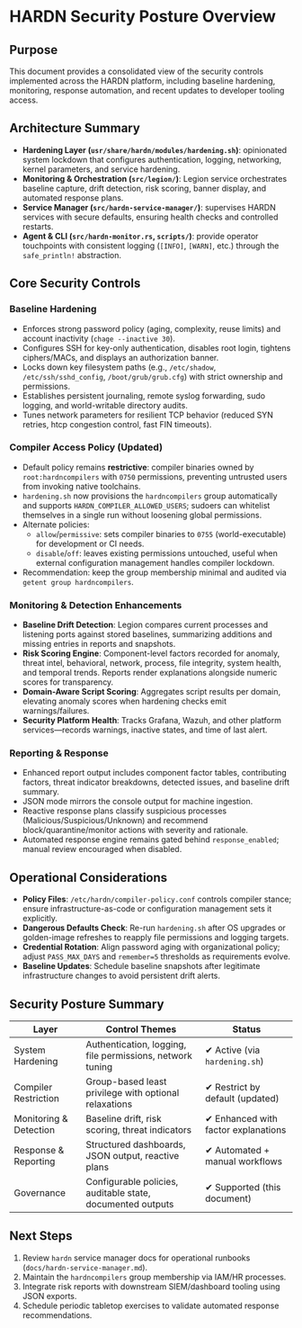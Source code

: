 # HARDN Security Posture Overview

## Purpose

This document provides a consolidated view of the security controls implemented across the HARDN platform, including baseline hardening, monitoring, response automation, and recent updates to developer tooling access.

## Architecture Summary

- **Hardening Layer (`usr/share/hardn/modules/hardening.sh`)**: opinionated system lockdown that configures authentication, logging, networking, kernel parameters, and service hardening.
- **Monitoring & Orchestration (`src/legion/`)**: Legion service orchestrates baseline capture, drift detection, risk scoring, banner display, and automated response plans.
- **Service Manager (`src/hardn-service-manager/`)**: supervises HARDN services with secure defaults, ensuring health checks and controlled restarts.
- **Agent & CLI (`src/hardn-monitor.rs`, `scripts/`)**: provide operator touchpoints with consistent logging (`[INFO]`, `[WARN]`, etc.) through the `safe_println!` abstraction.

## Core Security Controls

### Baseline Hardening

- Enforces strong password policy (aging, complexity, reuse limits) and account inactivity (`chage --inactive 30`).
- Configures SSH for key-only authentication, disables root login, tightens ciphers/MACs, and displays an authorization banner.
- Locks down key filesystem paths (e.g., `/etc/shadow`, `/etc/ssh/sshd_config`, `/boot/grub/grub.cfg`) with strict ownership and permissions.
- Establishes persistent journaling, remote syslog forwarding, sudo logging, and world-writable directory audits.
- Tunes network parameters for resilient TCP behavior (reduced SYN retries, htcp congestion control, fast FIN timeouts).

### Compiler Access Policy (Updated)

- Default policy remains **restrictive**: compiler binaries owned by `root:hardncompilers` with `0750` permissions, preventing untrusted users from invoking native toolchains.
- `hardening.sh` now provisions the `hardncompilers` group automatically and supports `HARDN_COMPILER_ALLOWED_USERS`; sudoers can whitelist themselves in a single run without loosening global permissions.
- Alternate policies:
  - `allow`/`permissive`: sets compiler binaries to `0755` (world-executable) for development or CI needs.
  - `disable`/`off`: leaves existing permissions untouched, useful when external configuration management handles compiler lockdown.
- Recommendation: keep the group membership minimal and audited via `getent group hardncompilers`.

### Monitoring & Detection Enhancements

- **Baseline Drift Detection**: Legion compares current processes and listening ports against stored baselines, summarizing additions and missing entries in reports and snapshots.
- **Risk Scoring Engine**: Component-level factors recorded for anomaly, threat intel, behavioral, network, process, file integrity, system health, and temporal trends. Reports render explanations alongside numeric scores for transparency.
- **Domain-Aware Script Scoring**: Aggregates script results per domain, elevating anomaly scores when hardening checks emit warnings/failures.
- **Security Platform Health**: Tracks Grafana, Wazuh, and other platform services—records warnings, inactive states, and time of last alert.

### Reporting & Response

- Enhanced report output includes component factor tables, contributing factors, threat indicator breakdowns, detected issues, and baseline drift summary.
- JSON mode mirrors the console output for machine ingestion.
- Reactive response plans classify suspicious processes (Malicious/Suspicious/Unknown) and recommend block/quarantine/monitor actions with severity and rationale.
- Automated response engine remains gated behind `response_enabled`; manual review encouraged when disabled.

## Operational Considerations

- **Policy Files**: `/etc/hardn/compiler-policy.conf` controls compiler stance; ensure infrastructure-as-code or configuration management sets it explicitly.
- **Dangerous Defaults Check**: Re-run `hardening.sh` after OS upgrades or golden-image refreshes to reapply file permissions and logging targets.
- **Credential Rotation**: Align password aging with organizational policy; adjust `PASS_MAX_DAYS` and `remember=5` thresholds as requirements evolve.
- **Baseline Updates**: Schedule baseline snapshots after legitimate infrastructure changes to avoid persistent drift alerts.

## Security Posture Summary

| Layer | Control Themes | Status |
| --- | --- | --- |
| System Hardening | Authentication, logging, file permissions, network tuning | ✔ Active (via `hardening.sh`) |
| Compiler Restriction | Group-based least privilege with optional relaxations | ✔ Restrict by default (updated) |
| Monitoring & Detection | Baseline drift, risk scoring, threat indicators | ✔ Enhanced with factor explanations |
| Response & Reporting | Structured dashboards, JSON output, reactive plans | ✔ Automated + manual workflows |
| Governance | Configurable policies, auditable state, documented outputs | ✔ Supported (this document) |

## Next Steps

1. Review `hardn` service manager docs for operational runbooks (`docs/hardn-service-manager.md`).
2. Maintain the `hardncompilers` group membership via IAM/HR processes.
3. Integrate risk reports with downstream SIEM/dashboard tooling using JSON exports.
4. Schedule periodic tabletop exercises to validate automated response recommendations.
